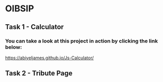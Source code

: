# OIBSIP
## Task 1 - Calculator
### You can take a look at this project in action by clicking the link below:
https://abiyeljames.github.io/Js-Calculator/

## Task 2 - Tribute Page
